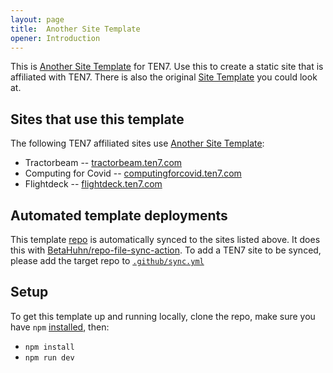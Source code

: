 ```yaml
---
layout: page
title:  Another Site Template
opener: Introduction
---
```


This is [Another Site Template](https://static2.ten7.com/) for TEN7. Use this to create a static site that is affiliated with TEN7. There is also the original [Site Template](https://static1.ten7.com/) you could look at.

## Sites that use this template
The following TEN7 affiliated sites use [Another Site Template](https://static2.ten7.com/):
* Tractorbeam -- [tractorbeam.ten7.com](https://tractorbeam.ten7.com/)
* Computing for Covid -- [computingforcovid.ten7.com](https://computingforcovid.ten7.com/)
* Flightdeck -- [flightdeck.ten7.com](https://flightdeck.ten7.com/)

## Automated template deployments
This template [repo](https://github.com/ten7/static2.ten7.com/) is automatically synced to the sites listed above. It does this with [BetaHuhn/repo-file-sync-action](https://github.com/BetaHuhn/repo-file-sync-action). To add a TEN7 site to be synced, please add the target repo to [`.github/sync.yml`](https://github.com/ten7/static2.ten7.com/blob/main/.github/sync.yml)

## Setup
To get this template up and running locally, clone the repo, make sure you have `npm` [installed](https://docs.npmjs.com/downloading-and-installing-node-js-and-npm), then:

* `npm install`
* `npm run dev`
